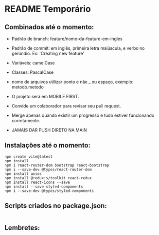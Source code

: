 # README Temporário

## Combinados até o momento:

- Padrão de branch: feature/nome-da-feature-em-ingles

- Padrão de commit: em inglês, primeira letra maiúscula, e verbo no gerúndio. Ex: 'Creating new feature'

- Variáveis: camelCase
- Classes: PascalCase
- nome de arquivos utilizar ponto e não _ ou espaço, exemplo: metodo.metodo

- O projeto será em MOBILE FIRST.

- Convide um colaborador para revisar seu pull request.

- Merge apenas quando existir um progresso e tudo estiver funcionando corretamente.

- JAMAIS DAR PUSH DIRETO NA MAIN

## Instalações até o momento: 
```
npm create vite@latest
npm install
npm i react-router-dom bootstrap react-bootstrap
npm i --save-dev @types/react-router-dom
npm install axios
npm install @reduxjs/toolkit react-redux
npm install react-icons --save
npm install --save styled-components
npm i --save-dev @types/styled-components
```

## Scripts criados no package.json:
```

```

## Lembretes:
